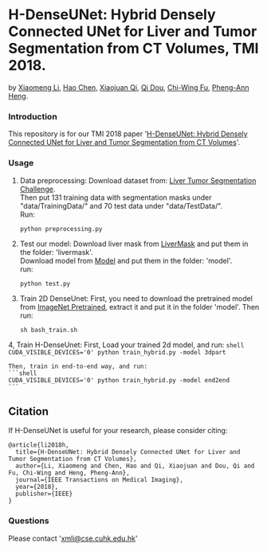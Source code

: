 # H-DenseUNet: Hybrid Densely Connected UNet for Liver and Tumor Segmentation from CT Volumes, TMI 2018. 
by [Xiaomeng Li](https://scholar.google.com/citations?user=uVTzPpoAAAAJ&hl=en), [Hao Chen](http://appsrv.cse.cuhk.edu.hk/~hchen/), [Xiaojuan Qi](https://xjqi.github.io/), [Qi Dou](http://appsrv.cse.cuhk.edu.hk/~qdou/), [Chi-Wing Fu](http://www.cse.cuhk.edu.hk/~cwfu/), [Pheng-Ann Heng](http://www.cse.cuhk.edu.hk/~pheng/). 

### Introduction

This repository is for our TMI 2018 paper '[H-DenseUNet: Hybrid Densely Connected UNet for Liver and Tumor Segmentation from CT Volumes](http://arxiv.org/pdf/1709.07330.pdf)'.


### Usage


1. Data preprocessing: 
   Download dataset from: [Liver Tumor Segmentation Challenge](https://drive.google.com/drive/folders/0B0vscETPGI1-Q1h1WFdEM2FHSUE).   
   Then put 131 training data with segmentation masks under "data/TrainingData/" and 70 test data under "data/TestData/".  
   Run:
   ```shell 
   python preprocessing.py 
   ```


2. Test our model:
   Download liver mask from [LiverMask](https://drive.google.com/file/d/14DFUoX877dWjaiau_5c5aI3j4JYxdEMm/view?usp=sharing) and put them in the folder: 'livermask'.   
   Download model from [Model](https://drive.google.com/file/d/1sZgqnqjF_M3Bv_9M2kkfPZyPTrIoVttB/view?usp=sharing) and put them in the folder: 'model'.   
   run:
   ```shell
   python test.py
   ```

3. Train 2D DenseUnet:
    First, you need to download the pretrained model from [ImageNet Pretrained](https://drive.google.com/file/d/195LqUBwueXqhmRcznK20S7AK6NtGEHBM/view?usp=sharing), extract it and put it in the folder 'model'.
    Then run:
   ```shell
   sh bash_train.sh
   ```
4, Train H-DenseUnet: 
    First, Load your trained 2d model, and run:
    ```shell 
    CUDA_VISIBLE_DEVICES='0' python train_hybrid.py -model 3dpart 
    ```    
    
    Then, train in end-to-end way, and run: 
    ```shell
    CUDA_VISIBLE_DEVICES='0' python train_hybrid.py -model end2end
    ```

## Citation

If H-DenseUNet is useful for your research, please consider citing:

	@article{li2018h,
	  title={H-DenseUNet: Hybrid Densely Connected UNet for Liver and Tumor Segmentation from CT Volumes},
	  author={Li, Xiaomeng and Chen, Hao and Qi, Xiaojuan and Dou, Qi and Fu, Chi-Wing and Heng, Pheng-Ann},
	  journal={IEEE Transactions on Medical Imaging},
	  year={2018},
	  publisher={IEEE}
	}

### Questions

Please contact 'xmli@cse.cuhk.edu.hk'

